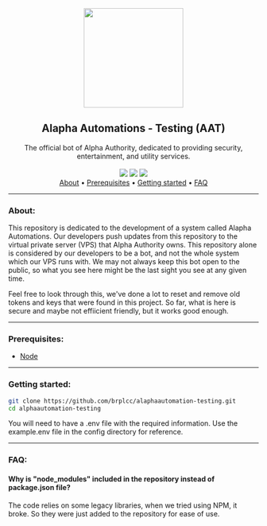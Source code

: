 <div align="center">
<img src="https://cdn.discordapp.com/avatars/647124402475106306/18eca4daf154d1e78d32d9828fe1bd44.png?size=2048" width="200">
<h2>Alapha Automations - Testing (AAT)</h2>
The official bot of Alpha Authority, dedicated to providing security, entertainment, and utility services.
<br>
<br>
<img src="https://img.shields.io/github/last-commit/Scrippy/alaphaautomation-testing">
<img src="https://img.shields.io/github/languages/top/Scrippy/alaphaautomation-testing">
<img src="https://img.shields.io/github/license/Alpha-Authority/alaphaautomation-testing">
<br>
</div>

<div align="center">
<a href="#about">About</a> •
<a href="#prerequisites">Prerequisites</a> •
<a href="#getting-started">Getting started</a> •
<a href="#faq">FAQ</a>
</div>

---------------

### About:

This repository is dedicated to the development of a system called Alapha Automations. Our developers push updates from this repository to the virtual private server (VPS) that Alpha Authority owns. This repository alone is considered by our developers to be a bot, and not the whole system which our VPS runs with. We may not always keep this bot open to the public, so what you see here might be the last sight you see at any given time.

Feel free to look through this, we've done a lot to reset and remove old tokens and keys that were found in this project. So far, what is here is secure and maybe not effiicient friendly, but it works good enough.

---------------

### Prerequisites:
- <a href="https://nodejs.org/en/download">Node</a>

---------------

### Getting started:

```bash 
git clone https://github.com/brplcc/alaphaautomation-testing.git
cd alphaautomation-testing
```
You will need to have a .env file with the required information. Use the example.env file in the config directory for reference.

---------------

### FAQ:

#### Why is "node_modules" included in the repository instead of package.json file?

The code relies on some legacy libraries, when we tried using NPM, it broke. So they were just added to the repository for ease of use.
